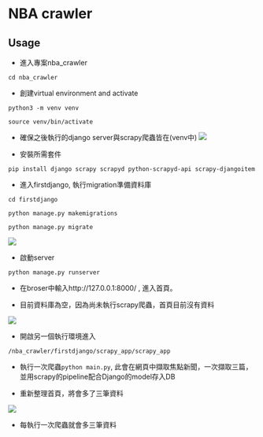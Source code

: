 # NBA crawler

## Usage
- 進入專案nba_crawler

`cd nba_crawler`

- 創建virtual environment and activate

`python3 -m venv venv`

`source venv/bin/activate`

- 確保之後執行的django server與scrapy爬蟲皆在(venv中)
![](https://i.imgur.com/XXVTrZg.png)

- 安裝所需套件

`pip install django scrapy scrapyd python-scrapyd-api scrapy-djangoitem`

- 進入firstdjango, 執行migration準備資料庫

`cd firstdjango`

`python manage.py makemigrations`

`python manage.py migrate`

![](https://i.imgur.com/Db3GJCu.png)

- 啟動server

`python manage.py runserver`

- 在broser中輸入http://127.0.0.1:8000/ , 進入首頁。

- 目前資料庫為空，因為尚未執行scrapy爬蟲，首頁目前沒有資料

![](https://i.imgur.com/BNCEvbH.png)

- 開啟另一個執行環境進入

`/nba_crawler/firstdjango/scrapy_app/scrapy_app`

- 執行一次爬蟲`python main.py`, 此會在網頁中擷取焦點新聞，一次擷取三篇，並用scrapy的pipeline配合Django的model存入DB

- 重新整理首頁，將會多了三筆資料

![](https://i.imgur.com/FUzTYUX.png)

- 每執行一次爬蟲就會多三筆資料



